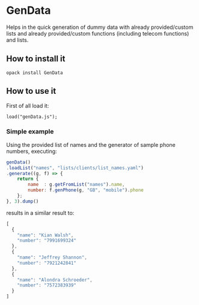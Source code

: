 # GenData

Helps in the quick generation of dummy data with already provided/custom lists and already provided/custom functions (including telecom functions) and lists.

## How to install it

````
opack install GenData
````

## How to use it

First of all load it:

````
load("genData.js");
````

### Simple example

Using the provided list of names and the generator of sample phone numbers, executing:

````javascript
genData()
.loadList("names", "lists/clients/list_names.yaml")
.generate((g, f) => { 
    return { 
        name  : g.getFromList("names").name,
        number: f.genPhone(g, "GB", "mobile").phone 
    }; 
}, 3).dump()
````

results in a similar result to:

````javascript
[
  {
    "name": "Kian Walsh",
    "number": "7991699324"
  },
  {
    "name": "Jeffrey Shannon",
    "number": "7921242841"
  },
  {
    "name": "Alondra Schroeder",
    "number": "7572383939"
  }
]
````